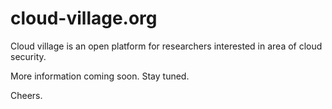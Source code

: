 # cloud-village.org
Cloud village is an open platform for researchers interested in area of cloud security.

More information coming soon. Stay tuned. 

Cheers. 
